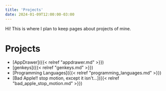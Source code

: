 ```yaml
---
title: 'Projects'
date: 2024-01-09T12:00:00-03:00
---
```


Hi! This is where I plan to keep pages about projects of mine.

# Projects

- [AppDrawer]({{< relref "appdrawer.md" >}})
- [genkeys]({{< relref "genkeys.md" >}})
- [Programming Languages]({{< relref "programming_languages.md" >}})
- [Bad Apple!! stop motion, except it isn't...]({{< relref "bad_apple_stop_motion.md" >}})
